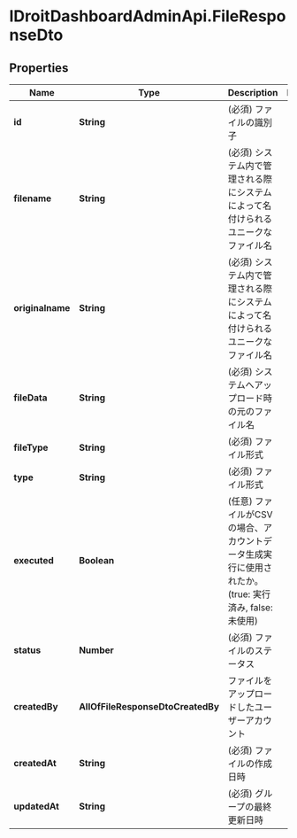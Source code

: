 # IDroitDashboardAdminApi.FileResponseDto

## Properties
Name | Type | Description | Notes
------------ | ------------- | ------------- | -------------
**id** | **String** | (必須) ファイルの識別子 | 
**filename** | **String** | (必須) システム内で管理される際にシステムによって名付けられるユニークなファイル名 | 
**originalname** | **String** | (必須) システム内で管理される際にシステムによって名付けられるユニークなファイル名 | 
**fileData** | **String** | (必須) システムへアップロード時の元のファイル名 | 
**fileType** | **String** | (必須) ファイル形式 | 
**type** | **String** | (必須) ファイル形式 | 
**executed** | **Boolean** | (任意) ファイルがCSVの場合、アカウントデータ生成実行に使用されたか。(true: 実行済み, false: 未使用) | 
**status** | **Number** | (必須) ファイルのステータス | 
**createdBy** | **AllOfFileResponseDtoCreatedBy** | ファイルをアップロードしたユーザーアカウント | 
**createdAt** | **String** | (必須) ファイルの作成日時 | 
**updatedAt** | **String** | (必須) グループの最終更新日時 | 
